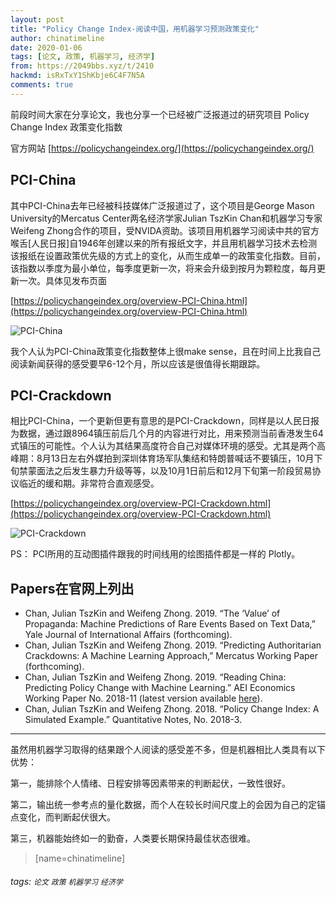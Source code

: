 ```yaml
---
layout: post
title: "Policy Change Index-阅读中国，用机器学习预测政策变化"
author: chinatimeline
date: 2020-01-06
tags: [论文, 政策, 机器学习, 经济学]
from: https://2049bbs.xyz/t/2410
hackmd: isRxTxY1ShKbje6C4F7N5A
comments: true
---
```


前段时间大家在分享论文，我也分享一个已经被广泛报道过的研究项目 Policy Change Index 政策变化指数

官方网站 [https://policychangeindex.org/](https://policychangeindex.org/)
## PCI-China

其中PCI-China去年已经被科技媒体广泛报道过了，这个项目是George Mason University的Mercatus Center两名经济学家Julian TszKin Chan和机器学习专家Weifeng Zhong合作的项目，受NVIDA资助。该项目用机器学习阅读中共的官方喉舌[人民日报]自1946年创建以来的所有报纸文字，并且用机器学习技术去检测该报纸在设置政策优先级的方式上的变化，从而生成单一的政策变化指数。目前，该指数以季度为最小单位，每季度更新一次，将来会升级到按月为颗粒度，每月更新一次。具体见发布页面

[https://policychangeindex.org/overview-PCI-China.html](https://policychangeindex.org/overview-PCI-China.html)

![PCI-China](https://i.imgur.com/PveU3o0.png "PCI-China and major events in China, 1951 Q1 to 2019 Q3")

我个人认为PCI-China政策变化指数整体上很make sense，且在时间上比我自己阅读新闻获得的感受要早6-12个月，所以应该是很值得长期跟踪。
## PCI-Crackdown

相比PCI-China，一个更新但更有意思的是PCI-Crackdown，同样是以人民日报为数据，通过跟8964镇压前后几个月的内容进行对比，用来预测当前香港发生64式镇压的可能性。个人认为其结果高度符合自己对媒体环境的感受。尤其是两个高峰期：8月13日左右外媒拍到深圳体育场军队集结和特朗普喊话不要镇压，10月下旬禁蒙面法之后发生暴力升级等等，以及10月1日前后和12月下旬第一阶段贸易协议临近的缓和期。非常符合直观感受。

[https://policychangeindex.org/overview-PCI-Crackdown.html](https://policychangeindex.org/overview-PCI-Crackdown.html)

![PCI-Crackdown](https://i.imgur.com/ed4qMfz.png "Figure: PCI-Crackdown for 2019 Hong Kong protests, Jun 9 to Dec 31")

PS： PCI所用的互动图插件跟我的时间线用的绘图插件都是一样的 Plotly。

## Papers在官网上列出

- Chan, Julian TszKin and Weifeng Zhong. 2019. “The ‘Value’ of Propaganda: Machine Predictions of Rare Events Based on Text Data,” Yale Journal of International Affairs (forthcoming).
- Chan, Julian TszKin and Weifeng Zhong. 2019. “Predicting Authoritarian Crackdowns: A Machine Learning Approach,” Mercatus Working Paper (forthcoming).
- Chan, Julian TszKin and Weifeng Zhong. 2019. “Reading China: Predicting Policy Change with Machine Learning.” AEI Economics Working Paper No. 2018-11 (latest version available [here](https://policychangeindex.org/pdf/Reading_China.pdf)).
- Chan, Julian TszKin and Weifeng Zhong. 2018. “Policy Change Index: A Simulated Example.” Quantitative Notes, No. 2018-3.

---


虽然用机器学习取得的结果跟个人阅读的感受差不多，但是机器相比人类具有以下优势：

第一，能排除个人情绪、日程安排等因素带来的判断起伏，一致性很好。

第二，输出统一参考点的量化数据，而个人在较长时间尺度上的会因为自己的定锚点变化，而判断起伏很大。

第三，机器能始终如一的勤奋，人类要长期保持最佳状态很难。

> [name=chinatimeline]

###### tags: `论文` `政策` `机器学习` `经济学`

